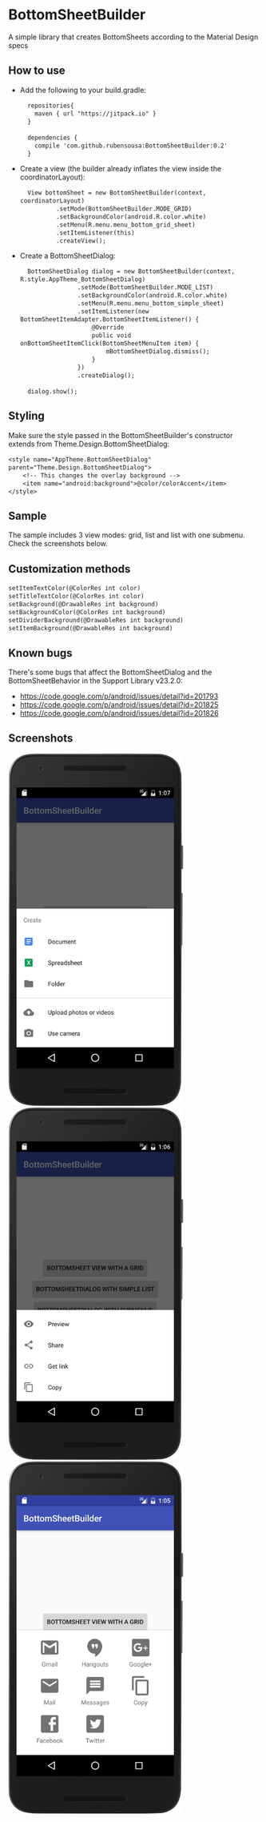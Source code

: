 # BottomSheetBuilder
A simple library that creates BottomSheets according to the Material Design specs

## How to use

- Add the following to your build.gradle:

        repositories{
          maven { url "https://jitpack.io" }
        }
        
        dependencies {
          compile 'com.github.rubensousa:BottomSheetBuilder:0.2'
        }


- Create a view (the builder already inflates the view inside the coordinatorLayout):

        View bottomSheet = new BottomSheetBuilder(context, coordinatorLayout)
                .setMode(BottomSheetBuilder.MODE_GRID)
                .setBackgroundColor(android.R.color.white)
                .setMenu(R.menu.menu_bottom_grid_sheet)
                .setItemListener(this)
                .createView();

- Create a BottomSheetDialog:

        BottomSheetDialog dialog = new BottomSheetBuilder(context, R.style.AppTheme_BottomSheetDialog)
                      .setMode(BottomSheetBuilder.MODE_LIST)
                      .setBackgroundColor(android.R.color.white)
                      .setMenu(R.menu.menu_bottom_simple_sheet)
                      .setItemListener(new BottomSheetItemAdapter.BottomSheetItemListener() {
                          @Override
                          public void onBottomSheetItemClick(BottomSheetMenuItem item) {
                              mBottomSheetDialog.dismiss();
                          }
                      })
                      .createDialog();
                      
        dialog.show();

## Styling

Make sure the style passed in the BottomSheetBuilder's constructor extends from Theme.Design.BottomSheetDialog:

    <style name="AppTheme.BottomSheetDialog" parent="Theme.Design.BottomSheetDialog">
        <!-- This changes the overlay background -->
        <item name="android:background">@color/colorAccent</item>
    </style>

## Sample

The sample includes 3 view modes: grid, list and list with one submenu. Check the screenshots below.

## Customization methods

    setItemTextColor(@ColorRes int color)
    setTitleTextColor(@ColorRes int color)
    setBackground(@DrawableRes int background)
    setBackgroundColor(@ColorRes int background)
    setDividerBackground(@DrawableRes int background)
    setItemBackground(@DrawableRes int background)

## Known bugs

There's some bugs that affect the BottomSheetDialog and the BottomSheetBehavior in the Support Library v23.2.0:

- https://code.google.com/p/android/issues/detail?id=201793
- https://code.google.com/p/android/issues/detail?id=201825
- https://code.google.com/p/android/issues/detail?id=201826

## Screenshots
<img src="screens/sheet-list-submenu.png" width="350"> <img src="screens/sheet-list-simple.png" width="350">
<img src="screens/sheet-grid.png" width="350"> 
